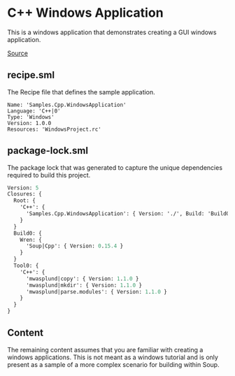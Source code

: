 # C++ Windows Application
This is a windows application that demonstrates creating a GUI windows application.

[Source](https://github.com/soup-build/soup/tree/main/samples/cpp/windows-application)

## recipe.sml
The Recipe file that defines the sample application.
```
Name: 'Samples.Cpp.WindowsApplication'
Language: 'C++|0'
Type: 'Windows'
Version: 1.0.0
Resources: 'WindowsProject.rc'
```

## package-lock.sml
The package lock that was generated to capture the unique dependencies required to build this project.
```sml
Version: 5
Closures: {
  Root: {
    'C++': {
      'Samples.Cpp.WindowsApplication': { Version: './', Build: 'Build0', Tool: 'Tool0' }
    }
  }
  Build0: {
    Wren: {
      'Soup|Cpp': { Version: 0.15.4 }
    }
  }
  Tool0: {
    'C++': {
      'mwasplund|copy': { Version: 1.1.0 }
      'mwasplund|mkdir': { Version: 1.1.0 }
      'mwasplund|parse.modules': { Version: 1.1.0 }
    }
  }
}
```

## Content
The remaining content assumes that you are familiar with creating a windows applications. This is not meant as a windows tutorial and is only present as a sample of a more complex scenario for building within Soup.